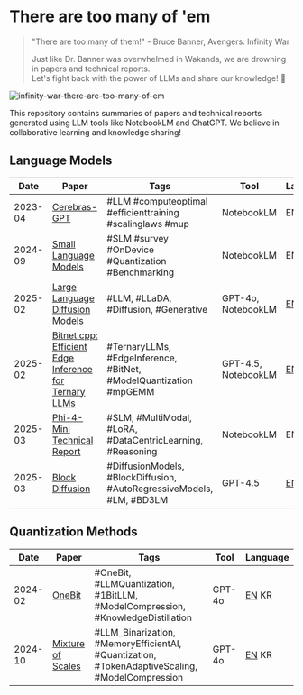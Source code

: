 # There are too many of 'em

> "There are too many of them!" - Bruce Banner, Avengers: Infinity War <br>
>
> Just like Dr. Banner was overwhelmed in Wakanda, we are drowning in papers and technical reports.<br>
> Let's fight back with the power of LLMs and share our knowledge! 💪

![infinity-war-there-are-too-many-of-em](https://github.com/user-attachments/assets/175926d7-4f68-46e4-8af8-bad6d6594ce8)

This repository contains summaries of papers and technical reports generated using LLM tools like NotebookLM and ChatGPT. We believe in collaborative learning and knowledge sharing!

## Language Models

| Date | Paper | Tags | Tool | Language |
|------|-------|------|------|----------|
| 2023-04 | [Cerebras-GPT](https://arxiv.org/abs/2304.03208) | #LLM #computeoptimal #efficienttraining #scalinglaws #mup | NotebookLM | EN [KR](kr/language-models/2023-04-Cerebras-GPT.llm.mup.efficient.notebooklm.md) |
| 2024-09 | [Small Language Models](https://arxiv.org/abs/2409.15790) | #SLM #survey #OnDevice #Quantization #Benchmarking | NotebookLM | EN [KR](kr/language-models/2024-09-Small-Language-Models.slm.survey.md) |
| 2025-02 | [Large Language Diffusion Models](https://arxiv.org/abs/2502.09992) | #LLM, #LLaDA, #Diffusion, #Generative | GPT-4o, NotebookLM | [EN](en/language-models/2025-02-large-language-diffusion-models.llm.llada.diffusion.GPT4o.md) [KR](kr/language-models/2025-02-large-language-diffusion-models.llm.llada.diffusion.notebooklm.md) |
| 2025-02 | [Bitnet.cpp: Efficient Edge Inference for Ternary LLMs](https://arxiv.org/abs/2502.11880) |  #TernaryLLMs, #EdgeInference, #BitNet, #ModelQuantization #mpGEMM | GPT-4.5, NotebookLM | [EN](en/language-models/2025-02-Bitnet.cpp-Efficient-Edge-Inference-for-Ternary-LLM.TernaryLLMs.EdgeInference.BitNet.ModelQuantization.GPT4.5.md) [KR](kr/language-models/2025-02-Bitnet.cpp-Efficient-Edge-Inference-for-Ternary-LLM.TernaryLLMs.EdgeInference.BitNet.ModelQuantization.notebooklm.md) |
| 2025-03 | [Phi-4-Mini Technical Report](https://arxiv.org/abs/2503.01743) | #SLM, #MultiModal, #LoRA, #DataCentricLearning, #Reasoning | NotebookLM | EN [KR](kr/language-models/2025-03-phi4-mini-technical-report.slm.multimodal.efficient.notebooklm.md) |
| 2025-03 | [Block Diffusion](https://arxiv.org/abs/2503.09573) | #DiffusionModels, #BlockDiffusion, #AutoRegressiveModels, #LM, #BD3LM | GPT-4.5 | [EN](en/language-models/2025-03-Block-Diffusion.diffusionmodels.autoregressive.lm.GPT4.5.md) KR |

## Quantization Methods

| Date | Paper | Tags | Tool | Language |
|------|-------|------|------|----------|
| 2024-02 | [OneBit](https://arxiv.org/abs/2402.11295) | #OneBit, #LLMQuantization, #1BitLLM, #ModelCompression, #KnowledgeDistillation | GPT-4o | [EN](./en/quantization-methods/2024-02-one-bit.modelcompression.1BitLLM.GPT4o.md) KR |
| 2024-10 | [Mixture of Scales](https://arxiv.org/abs/2406.12311v1) | #LLM_Binarization, #MemoryEfficientAI, #Quantization, #TokenAdaptiveScaling, #ModelCompression | GPT-4o | [EN](./en/quantization-methods/2024-10-mixture-of-scales.modelcompression.binarization.GPT4o.md) KR |

